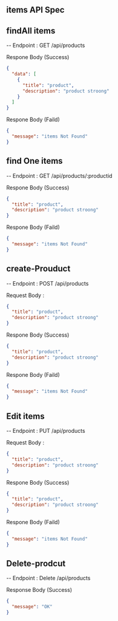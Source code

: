 ## items API Spec

## findAll items

-- Endpoint : GET /api/products

Respone Body (Success)

```json
{
  "data": [
    {
      "title": "product",
      "description": "product stroong"
    }
  ]
}
```

Respone Body (Faild)

```json
{
  "message": "items Not Found"
}
```

## find One items

-- Endpoint : GET /api/products/:productid

Respone Body (Success)

```json
{
  "title": "product",
  "description": "product stroong"
}
```

Respone Body (Faild)

```json
{
  "message": "items Not Found"
}
```

## create-Prouduct

-- Endpoint : POST /api/products

Request Body :

```json
{
  "title": "product",
  "description": "product stroong"
}
```

Respone Body (Success)

```json
{
  "title": "product",
  "description": "product stroong"
}
```

Respone Body (Faild)

```json
{
  "message": "items Not Found"
}
```

## Edit items

-- Endpoint : PUT /api/products

Request Body :

```json
{
  "title": "product",
  "description": "product stroong"
}
```

Respone Body (Success)

```json
{
  "title": "product",
  "description": "product stroong"
}
```

Respone Body (Faild)

```json
{
  "message": "items Not Found"
}
```

## Delete-prodcut

-- Endpoint : Delete /api/products

Response Body (Success)

```json
{
  "message": "OK"
}
```
